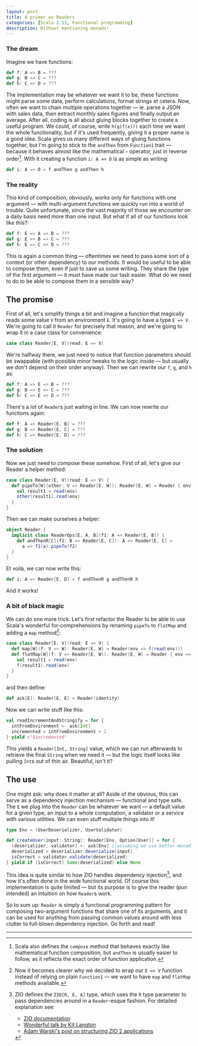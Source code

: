 ```yaml
---
layout: post
title: A primer on Readers
categories: [Scala 2.13, Functional programming]
description: Without mentioning monads!
---
```

### The dream
Imagine we have functions:

```Scala
def f: A => B = ???
def g: B => C = ???
def h: C => D = ???
```

The implementation may be whatever we want it to be, these functions might parse some data, perform calculations, format strings et cetera. Now, often we want to chain multiple operations together &mdash; ie. parse a JSON with sales data, then extract monthly sales figures and finally output an average. After all, coding is all about gluing blocks together to create a useful program.
We could, of course, write `h(g(f(x)))` each time we want the whole functionality, but if it's used frequently, giving it a proper name is a good idea.
Scala gives us many different ways of gluing functions together, but I'm going to stick to the `andThen` from `Function1` trait &mdash; because it behaves almost like the mathematical `∘` operator, just in reverse order[^compose]. With it creating a function `i: A => D` is as simple as writing:

```Scala
def i: A => D = f andThen g andThen h
```

### The reality
This kind of composition, obviously, works only for functions with one argument &mdash; with multi-argument functions we quickly run into a world of trouble. Quite unfortunate, since the vast majority of those we encounter on a daily basis need more than one input. But what if all of our functions look like this?:

```Scala
def f: E => A => B = ???
def g: E => B => C = ???
def h: E => C => D = ???
```

This is again a common thing &mdash; oftentimes we need to pass some sort of a context (or other dependency) to our methods. It would be useful to be able to compose them, even if just to save us some writing.
They share the type of the first argument &mdash; it must have made our task easier. What do we need to do to be able to compose them in a sensible way?

## The promise
First of all, let's simplify things a bit and imagine a function that magically reads some value `V` from an environment `E`. It's going to have a type `E => V`. We're going to call it `Reader` for precisely that reason, and we're going to wrap it in a case class for convenience:

```Scala
case class Reader[E, V](read: E => V)
```

We're halfway there, we just need to notice that function parameters should be swappable (with possible minor tweaks to the logic inside &mdash; but usually we don't depend on their order anyway). Then we can rewrite our `f`, `g`, and `h` as:

```Scala
def f: A => E => B = ???
def g: B => E => C = ???
def h: C => E => D = ???
```

There's a lot of `Reader`s just waiting in line. We can now rewrite our functions again:

```Scala
def f: A => Reader[E, B] = ???
def g: B => Reader[E, C] = ???
def h: C => Reader[E, D] = ???
```

### The solution
Now we just need to compose these somehow. First of all, let's give our Reader a helper method:

```Scala
case class Reader[E, V](read: E => V) {
  def pipeTo[W](other: V => Reader[E, W]): Reader[E, W] = Reader { env =>
    val result1 = read(env)
    other(result1).read(env)
  }
}
```

Then we can make ourselves a helper:

```Scala
object Reader {
  implicit class ReaderOps[E, A, B](f1: A => Reader[E, B]) {
    def andThenR[C](f2: B => Reader[E, C]): A => Reader[E, C] =
      a => f1(a).pipeTo(f2)
  }
}
```

Et voilà, we can now write this:

```Scala
def i: A => Reader[E, D] = f andThenR g andThenR h
```

And it works!

### A bit of black magic
We can do one more trick. Let's first refactor the Reader to be able to use Scala's wonderful for-comprehensions by renaming `pipeTo` to `flatMap` and adding a `map` method[^Function1]:

```Scala
case class Reader[E, V](read: E => V) {
  def map[W](f: V => W): Reader[E, W] = Reader(env => f(read(env)))
  def flatMap[W](f: V => Reader[E, W]): Reader[E, W] = Reader { env =>
    val result1 = read(env)
    f(result1).read(env)
  }
}
```

and then define:

```Scala
def ask[E]: Reader[E, E] = Reader(identity)
```

Now we can write stuff like this:

```Scala
val readIncrementAndStringify = for {
  intFromEnvironment <- ask[Int]
  incremented = intFromEnvironment + 1
} yield s"$incremented"
```

This yields a `Reader[Int, String]` value, which we can run afterwards to retrieve the final `String` when we need it &mdash; but the logic itself looks like pulling `Int`s out of thin air. Beautiful, isn't it?

## The use
One might ask: why does it matter at all? Aside of the obvious, this can serve as a dependency injection mechanism &mdash; functional and type safe. The `E` we plug into the `Reader` can be whatever we want &mdash; a default value for a given type, an input to a whole computation, a validator or a service with various utilities. We can even stuff multiple things into it!

```Scala
type Env = (UserDeserializer, UserValidator)

def createUser(input: String): Reader[Env, Option[User]] = for {
  (deserializer, validator) <- ask[Env] //assuming we use better-monadic-for plugin. Who doesn't?
  deserialized = deserializer.deserialize(input)
  isCorrect = validator.validate(deserialized)
} yield if (isCorrect) Some(deserialized) else None
```

This idea is quite similar to how ZIO handles dependency injection[^ZIO], and how it's often done in the wide functional world. Of course this implementation is quite limited &mdash; but its purpose is to give the reader (pun intended) an intuition on how `Reader`s work.

So to sum up: `Reader` is simply a functional programming pattern for composing two-argument functions that share one of its arguments, and it can be used for anything from passing common values around with less clutter to full-blown dependency injection. Go forth and read!

---

[^compose]: Scala also defines the `compose` method that behaves exactly like mathematical function composition, but `andThen` is usually easier to follow, as it reflects the exact order of function application.

[^Function1]: Now it becomes clearer why we decided to wrap our `E => V` function instead of relying on plain `Function1` &mdash; we want to have `map` and `flatMap` methods available.

[^ZIO]: ZIO defines the `ZIO[R, E, A]` type, which uses the `R` type parameter to pass dependencies around in a `Reader`-esque fashion. For detailed explanation see:
    - [ZIO documentation](https://zio.dev/)
    - [Wonderful talk by Kit Langton](https://youtu.be/yXcqjQ7Kcwk)
    - [Adam Warski's post on structuring ZIO 2 applications](https://softwaremill.com/structuring-zio-2-applications/)

